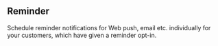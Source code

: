 ## Reminder
Schedule reminder notifications for Web push, email etc. individually for your customers, which have given a reminder opt-in.
